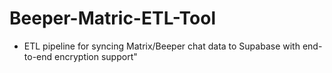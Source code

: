 # Beeper-Matric-ETL-Tool

- ETL pipeline for syncing Matrix/Beeper chat data to Supabase with end-to-end encryption support"
